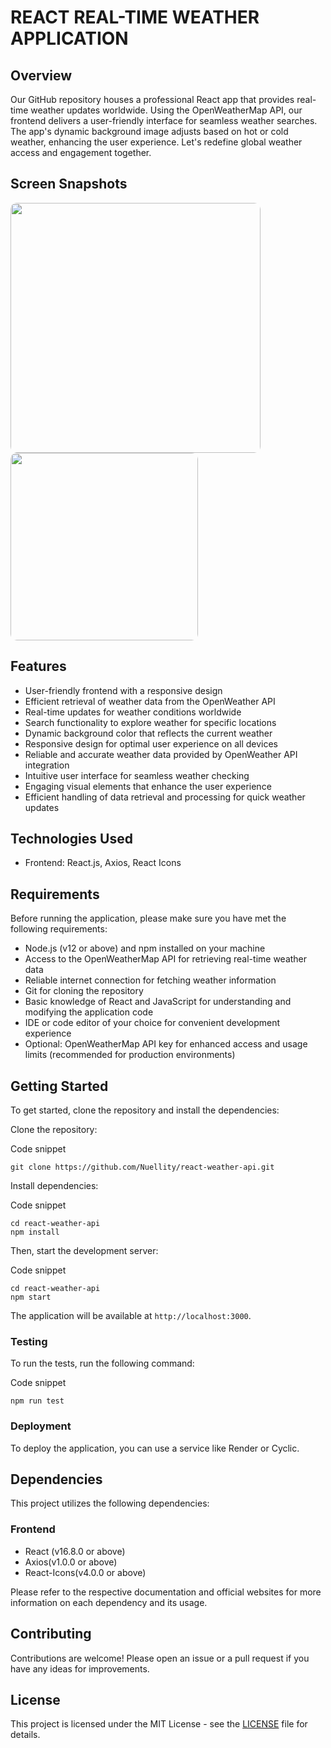 # REACT REAL-TIME WEATHER APPLICATION

## Overview

Our GitHub repository houses a professional React app that provides real-time weather updates worldwide. Using the OpenWeatherMap API, our frontend delivers a user-friendly interface for seamless weather searches. The app's dynamic background image adjusts based on hot or cold weather, enhancing the user experience. Let's redefine global weather access and engagement together.

## Screen Snapshots

<p float="left">
  <img src="https://i.imgur.com/PWpv6gD.png" width=400  style="border-radius: 10px;" />
  <img src="https://i.imgur.com/euKkiia.png" height=300  style="border-radius: 10px;" />
</p>

## Features

- User-friendly frontend with a responsive design
- Efficient retrieval of weather data from the OpenWeather API
- Real-time updates for weather conditions worldwide
- Search functionality to explore weather for specific locations
- Dynamic background color that reflects the current weather
- Responsive design for optimal user experience on all devices
- Reliable and accurate weather data provided by OpenWeather API integration
- Intuitive user interface for seamless weather checking
- Engaging visual elements that enhance the user experience
- Efficient handling of data retrieval and processing for quick weather updates

## Technologies Used

- Frontend: React.js, Axios, React Icons

## Requirements

Before running the application, please make sure you have met the following requirements:

- Node.js (v12 or above) and npm installed on your machine
- Access to the OpenWeatherMap API for retrieving real-time weather data
- Reliable internet connection for fetching weather information
- Git for cloning the repository
- Basic knowledge of React and JavaScript for understanding and modifying the application code
- IDE or code editor of your choice for convenient development experience
- Optional: OpenWeatherMap API key for enhanced access and usage limits (recommended for production environments)

## Getting Started

To get started, clone the repository and install the dependencies:

Clone the repository:

Code snippet

```
git clone https://github.com/Nuellity/react-weather-api.git

```

Install dependencies:

Code snippet

```
cd react-weather-api
npm install

```

Then, start the development server:

Code snippet

```
cd react-weather-api
npm start

```

The application will be available at `http://localhost:3000`.

### Testing

To run the tests, run the following command:

Code snippet

```
npm run test

```

### Deployment

To deploy the application, you can use a service like Render or Cyclic.

## Dependencies

This project utilizes the following dependencies:

### Frontend

- React (v16.8.0 or above)
- Axios(v1.0.0 or above)
- React-Icons(v4.0.0 or above)

Please refer to the respective documentation and official websites for more information on each dependency and its usage.

## Contributing

Contributions are welcome! Please open an issue or a pull request if you have any ideas for improvements.

## License

This project is licensed under the MIT License - see the [LICENSE](https://github.com/Nuellity/react-weather-api/blob/main/LICENSE) file for details.
